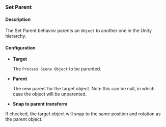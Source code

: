### Set Parent

#### Description

The Set Parent behavior parents an `Object` to another one in the Unity hierarchy.

#### Configuration

- **Target**

  The `Process Scene Object` to be parented.

- **Parent**

  The new parent for the target object. Note this can be null, in which case the object will be unparented.

- **Snap to parent transform**

If checked, the target object will snap to the same position and rotation as the parent object.
